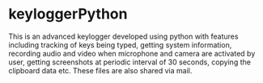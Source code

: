 # keyloggerPython
This is an advanced keylogger developed using python with features including tracking of keys being typed, getting system information, recording audio and video when microphone and camera are activated by user, getting screenshots at periodic interval of 30 seconds, copying the clipboard data etc. These files are also shared via mail.
